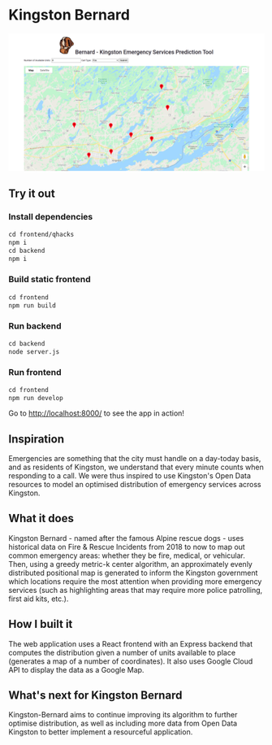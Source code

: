# Kingston Bernard

![](github/screenshot.png)

## Try it out
### Install dependencies
```
cd frontend/qhacks
npm i
cd backend
npm i
```
### Build static frontend
```
cd frontend
npm run build
```
### Run backend
```
cd backend
node server.js
```
### Run frontend
```
cd frontend
npm run develop
```
Go to [http://localhost:8000/](http://localhost:8000/) to see the app in action!

## Inspiration
Emergencies are something that the city must handle on a day-today basis, and as residents of Kingston, we understand that every minute counts when responding to a call. We were thus inspired to use Kingston's Open Data resources to model an optimised distribution of emergency services across Kingston.

## What it does
Kingston Bernard - named after the famous Alpine rescue dogs - uses historical data on Fire & Rescue Incidents from 2018 to now to map out common emergency areas: whether they be fire, medical, or vehicular. Then, using a greedy metric-k center algorithm, an approximately evenly distributed positional map is generated to inform the Kingston government which locations require the most attention when providing more emergency services (such as highlighting areas that may require more police patrolling, first aid kits, etc.).

## How I built it
The web application uses a React frontend with an Express backend that computes the distribution given a number of units available to place (generates a map of a number of coordinates). It also uses Google Cloud API to display the data as a Google Map.

## What's next for Kingston Bernard
Kingston-Bernard aims to continue improving its algorithm to further optimise distribution, as well as including more data from Open Data Kingston to better implement a resourceful application.
